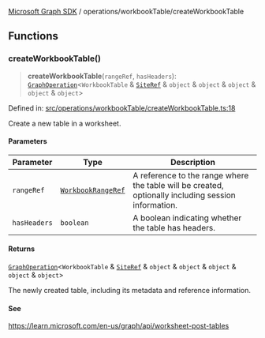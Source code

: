 [Microsoft Graph SDK](../../README.md) / operations/workbookTable/createWorkbookTable

## Functions

### createWorkbookTable()

> **createWorkbookTable**(`rangeRef`, `hasHeaders`): [`GraphOperation`](../../GraphOperation.md#graphoperation)\<`WorkbookTable` & [`SiteRef`](../../SiteRef.md#siteref) & `object` & `object` & `object` & `object` & `object`\>

Defined in: [src/operations/workbookTable/createWorkbookTable.ts:18](https://github.com/Future-Secure-AI/microsoft-graph/blob/main/src/operations/workbookTable/createWorkbookTable.ts#L18)

Create a new table in a worksheet.

#### Parameters

| Parameter | Type | Description |
| ------ | ------ | ------ |
| `rangeRef` | [`WorkbookRangeRef`](../../WorkbookRangeRef.md#workbookrangeref) | A reference to the range where the table will be created, optionally including session information. |
| `hasHeaders` | `boolean` | A boolean indicating whether the table has headers. |

#### Returns

[`GraphOperation`](../../GraphOperation.md#graphoperation)\<`WorkbookTable` & [`SiteRef`](../../SiteRef.md#siteref) & `object` & `object` & `object` & `object` & `object`\>

The newly created table, including its metadata and reference information.

#### See

https://learn.microsoft.com/en-us/graph/api/worksheet-post-tables
